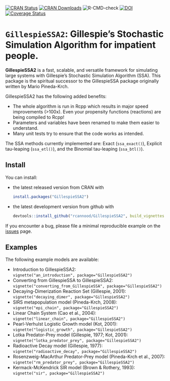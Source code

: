 
<!-- README.md is generated from README.Rmd. Please edit that file -->
<!-- badges: start -->

[![CRAN
Status](https://www.r-pkg.org/badges/version/GillespieSSA2)](https://cran.r-project.org/package=GillespieSSA2)
[![CRAN
Downloads](https://cranlogs.r-pkg.org/badges/GillespieSSA2)](https://cran.r-project.org/package=GillespieSSA2)
![R-CMD-check](https://github.com/rcannood/GillespieSSA2/workflows/R-CMD-check/badge.svg)
[![DOI](https://img.shields.io/badge/doi-10.1101/2020.02.06.936971-green)](https://doi.org/10.1101/2020.02.06.936971)
[![Coverage
Status](https://codecov.io/gh/rcannood/GillespieSSA2/branch/master/graph/badge.svg)](https://codecov.io/gh/rcannood/GillespieSSA2?branch=master)
<!-- badges: end -->

# `GillespieSSA2`: Gillespie’s Stochastic Simulation Algorithm for impatient people.

**GillespieSSA2** is a fast, scalable, and versatile framework for
simulating large systems with Gillespie’s Stochastic Simulation
Algorithm (SSA). This package is the spiritual successor to the
GillespieSSA package originally written by Mario Pineda-Krch.

GillespieSSA2 has the following added benefits:

-   The whole algorithm is run in Rcpp which results in major speed
    improvements (>100x). Even your propensity functions (reactions) are
    being compiled to Rcpp!
-   Parameters and variables have been renamed to make them easier to
    understand.
-   Many unit tests try to ensure that the code works as intended.

The SSA methods currently implemented are: Exact (`ssa_exact()`),
Explicit tau-leaping (`ssa_etl()`), and the Binomial tau-leaping
(`ssa_btl()`).

## Install

You can install:

-   the latest released version from CRAN with

    ``` r
    install.packages("GillespieSSA2")
    ```

-   the latest development version from github with

    ``` r
    devtools::install_github("rcannood/GillespieSSA2", build_vignettes = TRUE)
    ```

If you encounter a bug, please file a minimal reproducible example on
the [issues](https://github.com/rcannood/GillespieSSA2/issues) page.

## Examples

The following example models are available:

-   Introduction to GillespieSSA2:  
    `vignette("an_introduction", package="GillespieSSA2")`
-   Converting from GillespieSSA to GillespieSSA2:  
    `vignette("converting_from_GillespieSSA", package="GillespieSSA2")`
-   Decaying-Dimerization Reaction Set (Gillespie, 2001):  
    `vignette("decaying_dimer", package="GillespieSSA2")`
-   SIRS metapopulation model (Pineda-Krch, 2008):  
    `vignette("epi_chain", package="GillespieSSA2")`
-   Linear Chain System (Cao et al., 2004):  
    `vignette("linear_chain", package="GillespieSSA2")`
-   Pearl-Verhulst Logistic Growth model (Kot, 2001):  
    `vignette("logistic_growth", package="GillespieSSA2")`
-   Lotka Predator-Prey model (Gillespie, 1977; Kot, 2001):  
    `vignette("lotka_predator_prey", package="GillespieSSA2")`
-   Radioactive Decay model (Gillespie, 1977):  
    `vignette("radioactive_decay", package="GillespieSSA2")`
-   Rosenzweig-MacArthur Predator-Prey model (Pineda-Krch et al.,
    2007):  
    `vignette("rm_predator_prey", package="GillespieSSA2")`
-   Kermack-McKendrick SIR model (Brown & Rothery, 1993):  
    `vignette("sir", package="GillespieSSA2")`

